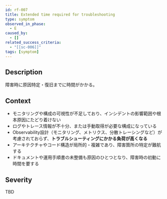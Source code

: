 ```yaml
---
id: rf-007
title: Extended time required for troubleshooting
type: symptom
observed_in_phase:
  - E
caused_by:
  - []
related_success_criteria:
  - "[[sc-006]]"
tags: [symptom]
---
```


## Description
障害時に原因特定・復旧までに時間がかかる。

## Context
- モニタリングや構成の可視性が不足しており、インシデントの影響範囲や根本原因にたどり着けない  
- ログやトレース情報が不十分、または手動取得が必要な構成になっている  
- Observability設計（モニタリング、メトリクス、分散トレーシングなど）が考慮されておらず、**トラブルシューティングにかかる負荷が高くなる**  
- アーキテクチャやコード構造が局所的・複雑であり、障害箇所の特定が難航する  
- ドキュメントや運用手順書の未整備も原因のひとつとなり、障害時の初動に時間を要する

## Severity
TBD

